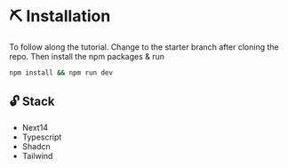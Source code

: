 # ⛏️ Installation
To follow along the tutorial. Change to the starter branch  after cloning the repo.
Then install the npm packages & run
```bash
npm install && npm run dev
```
## 🔓 Stack
- Next14
- Typescript
- Shadcn
- Tailwind
